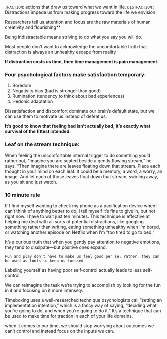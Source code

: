 `TRACTION`: actions that draw us toward what we want in life.
`DISTRACTION` : Distractions impede us from making progress toward the life we envision

Researchers tell us
attention and focus are the raw materials of human creativity and
flourishing\*\*

Being indistractable means striving to do what
you say you will do.

Most people don’t want to acknowledge the uncomfortable truth that
distraction is always an unhealthy escape from reality

**If distraction costs us time, then time
management is pain management.**

### Four psychological factors make satisfaction temporary:

1. Boredom
2. Negativity bias (bad is stronger than good)
3. Rumination (tendency to think about bad experiences)
4. Hedonic adaptation

Dissatisfaction and discomfort dominate our
brain’s default state, but we can use them to
motivate us instead of defeat us.

**It’s good to know that feeling bad isn’t actually
bad; it’s exactly what survival of the fittest
intended.**

### Leaf on the stream technique:

When feeling the uncomfortable internal trigger to do something
you’d rather not, “imagine you are seated beside a gently flowing
stream,” he says. “Then imagine there are leaves floating down that
stream. Place each thought in your mind on each leaf. It could be a
memory, a word, a worry, an image. And let each of those leaves float
down that stream, swirling away, as you sit and just watch.

### 10 minute rule

If I find myself wanting to check
my phone as a pacification device when I can’t think of anything better
to do, I tell myself it’s fine to give in, but not right now. I have to wait
just ten minutes. This technique is effective at helping me deal with all
sorts of potential distractions, like googling something rather than
writing, eating something unhealthy when I’m bored, or watching
another episode on Netflix when I’m “too tired to go to bed.”

It’s a curious truth
that when you gently pay attention to negative emotions, they tend to
dissipate—but positive ones expand.

`Fun and play don’t have to make us feel good per
se; rather, they can be used as tools to keep us
focused`

Labeling yourself as having poor self-control actually leads to less self-control.

We can reimagine the task we’re
trying to accomplish by looking for the fun in it and focusing on it more
intensely.

Timeboxing uses a well-researched technique
psychologists call “setting an implementation intention,” which is a
fancy way of saying, “deciding what you’re going to do, and when
you’re going to do it.” It’s a technique that can be used to make time for
traction in each of your life domains.

when it comes to our time, we
should stop worrying about outcomes we can’t control and instead focus
on the inputs we can.
